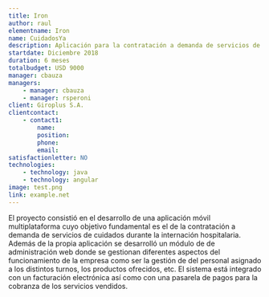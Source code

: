 ```yaml
---
title: Iron
author: raul
elementname: Iron
name: CuidadosYa
description: Aplicación para la contratación a demanda de servicios de cuidados durante internación.
startdate: Diciembre 2018
duration: 6 meses
totalbudget: USD 9000
manager: cbauza
managers:
    - manager: cbauza
    - manager: rsperoni
client: Giroplus S.A.
clientcontact:
    - contact1:
        name:
        position:
        phone:
        email:
satisfactionletter: NO
technologies:
    - technology: java
    - technology: angular
image: test.png
link: example.net
---
```


El proyecto consistió en el desarrollo de una aplicación móvil multiplataforma cuyo objetivo fundamental es el de la contratación a demanda de servicios de cuidados durante la internación hospitalaria.
Además de la propia aplicación se desarrolló un módulo de de administración web donde se gestionan diferentes aspectos del funcionamiento de la empresa como ser la gestión de del personal asignado a los distintos turnos, los productos ofrecidos, etc.
El sistema está integrado con un facturación electrónica así como con una pasarela de pagos para la cobranza de los servicios vendidos.
